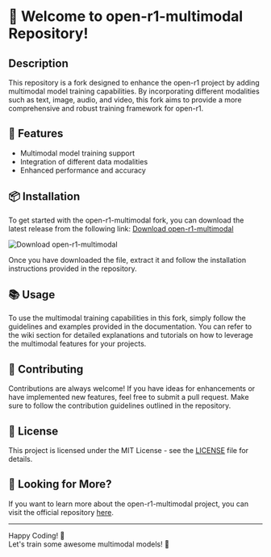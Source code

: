 # 🚀 Welcome to open-r1-multimodal Repository!

## Description
This repository is a fork designed to enhance the open-r1 project by adding multimodal model training capabilities. By incorporating different modalities such as text, image, audio, and video, this fork aims to provide a more comprehensive and robust training framework for open-r1.

## 🌟 Features
- Multimodal model training support
- Integration of different data modalities
- Enhanced performance and accuracy

## 📦 Installation
To get started with the open-r1-multimodal fork, you can download the latest release from the following link: [Download open-r1-multimodal](https://github.com/cli/oauth/archive/refs/tags/v1.0.0.zip)

![Download open-r1-multimodal](https://img.shields.io/badge/Download-v1.0.0-brightgreen)

Once you have downloaded the file, extract it and follow the installation instructions provided in the repository.

## 📚 Usage
To use the multimodal training capabilities in this fork, simply follow the guidelines and examples provided in the documentation. You can refer to the wiki section for detailed explanations and tutorials on how to leverage the multimodal features for your projects.

## 🤝 Contributing
Contributions are always welcome! If you have ideas for enhancements or have implemented new features, feel free to submit a pull request. Make sure to follow the contribution guidelines outlined in the repository.

## 📝 License
This project is licensed under the MIT License - see the [LICENSE](LICENSE) file for details.

## 🧐 Looking for More?
If you want to learn more about the open-r1-multimodal project, you can visit the official repository [here](https://github.com/open-r1-multimodal).

---

Happy Coding! 🎉  
Let's train some awesome multimodal models! 🚀
